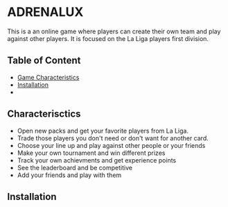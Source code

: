 # ADRENALUX

This is a an online game where players can create their own team and play against other players. It is focused on the La Liga players first division. 


## Table of Content 
- [Game Characteristics](#Characteristics)
- [Installation](#Installation)
- 
## Characterisctics 
- Open new packs and get your favorite players from La Liga.
- Trade those players you don't need or don't want for another card.
- Choose your line up and play against other people or your friends
- Make your own tournament and win different prizes
- Track your own achievments and get experience points
- See the leaderboard and be competitive
- Add your friends and play with them

## Installation
